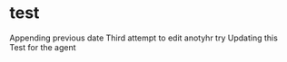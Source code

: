 # test
Appending previous date
Third attempt to edit 
anotyhr try
Updating this 
Test for the agent 
